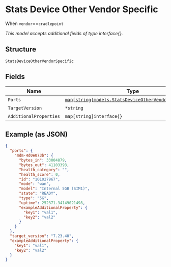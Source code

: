 
# Stats Device Other Vendor Specific

When `vendor`==`cradlepoint`

*This model accepts additional fields of type interface{}.*

## Structure

`StatsDeviceOtherVendorSpecific`

## Fields

| Name | Type | Tags | Description |
|  --- | --- | --- | --- |
| `Ports` | [`map[string]models.StatsDeviceOtherVendorSpecificPort`](../../doc/models/stats-device-other-vendor-specific-port.md) | Optional | - |
| `TargetVersion` | `*string` | Optional | - |
| `AdditionalProperties` | `map[string]interface{}` | Optional | - |

## Example (as JSON)

```json
{
  "ports": {
    "mdm-4d0e073b": {
      "bytes_in": 33004879,
      "bytes_out": 41103393,
      "health_category": "",
      "health_score": 0,
      "id": "101027967",
      "mode": "wan",
      "model": "Internal 5GB (SIM1)",
      "state": "READY",
      "type": "5G",
      "uptime": 252371.34149021498,
      "exampleAdditionalProperty": {
        "key1": "val1",
        "key2": "val2"
      }
    }
  },
  "target_version": "7.23.40",
  "exampleAdditionalProperty": {
    "key1": "val1",
    "key2": "val2"
  }
}
```

